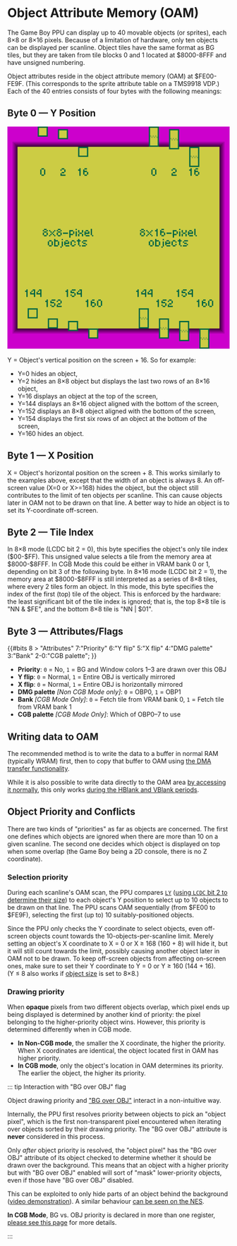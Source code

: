 
# Object Attribute Memory (OAM)

The Game Boy PPU can display up to 40 movable objects (or sprites), each 8×8 or
8×16 pixels. Because of a limitation of hardware, only ten objects
can be displayed per scanline. Object tiles have the same format as
BG tiles, but they are taken from tile blocks 0 and 1 located at
$8000-8FFF and have unsigned numbering.

Object attributes reside in the object attribute memory (OAM) at \$FE00-FE9F.
(This corresponds to the sprite attribute table on a TMS9918 VDP.)
Each of the 40 entries consists of
four bytes with the following meanings:

## Byte 0 — Y Position

<img class="pixelated" src="imgs/Objects_vertical_position.png" alt="Interpretation of object Y coordinates">

Y = Object's vertical position on the screen + 16. So for example:

- Y=0 hides an object,
- Y=2 hides an 8×8 object but displays the last two rows of an 8×16 object,
- Y=16 displays an object at the top of the screen,
- Y=144 displays an 8×16 object aligned with the bottom of the screen,
- Y=152 displays an 8×8 object aligned with the bottom of the screen,
- Y=154 displays the first six rows of an object at the bottom of the screen,
- Y=160 hides an object.

## Byte 1 — X Position

X = Object's horizontal position on the screen + 8. This works similarly
to the examples above, except that the width of an object is always 8. An
off-screen value (X=0 or X\>=168) hides the object, but the object still
contributes to the limit of ten objects per scanline.
This can cause objects later in OAM not to be drawn on that line.
A better way to hide an object is to set its Y-coordinate off-screen.

## Byte 2 — Tile Index

In 8×8 mode (LCDC bit 2 = 0), this byte specifies the object's only tile index (\$00-\$FF).
This unsigned value selects a tile from the memory area at \$8000-\$8FFF.
In CGB Mode this could be either in
VRAM bank 0 or 1, depending on bit 3 of the following byte.
In 8×16 mode (LCDC bit 2 = 1), the memory area at \$8000-\$8FFF is still interpreted
as a series of 8×8 tiles, where every 2 tiles form an object. In this mode, this byte
specifies the index of the first (top) tile of the object. This is enforced by the
hardware: the least significant bit of the tile index is ignored; that is, the top 8×8
tile is "NN & \$FE", and the bottom 8×8 tile is "NN | \$01".

## Byte 3 — Attributes/Flags

{{#bits 8 >
  "Attributes"  7:"Priority" 6:"Y flip" 5:"X flip" 4:"DMG palette" 3:"Bank" 2-0:"CGB palette";
}}

- **Priority**: `0` = No, `1` = BG and Window colors 1–3 are drawn over this OBJ
- **Y flip**: `0` = Normal, `1` = Entire OBJ is vertically mirrored
- **X flip**: `0` = Normal, `1` = Entire OBJ is horizontally mirrored
- **DMG palette** *\[Non CGB Mode only\]*: `0` = OBP0, `1` = OBP1
- **Bank** *\[CGB Mode Only\]*: `0` = Fetch tile from VRAM bank 0, `1` = Fetch tile from VRAM bank 1
- **CGB palette** *\[CGB Mode Only\]*: Which of OBP0–7 to use

## Writing data to OAM

The recommended method is to write the data to a buffer in normal RAM
(typically WRAM) first, then to copy that buffer to OAM using
[the DMA transfer functionality](<#OAM DMA Transfer>).

While it is also possible to write data directly to the OAM area
[by accessing it normally](<#OAM (memory area at $FE00-$FE9F) is accessible during Modes 0-1>),
this only works [during the HBlank and VBlank periods](<#PPU modes>).

## Object Priority and Conflicts

There are two kinds of "priorities" as far as objects are concerned.
The first one defines which objects are ignored when there are more than 10 on a
given scanline. The second one decides which object is displayed on top when some
overlap (the Game Boy being a 2D console, there is no Z coordinate).

### Selection priority

During each scanline's OAM scan, the PPU compares [`LY`](<#FF44 — LY: LCD Y coordinate \[read-only\]>)
([using `LCDC` bit 2 to determine their size](<#LCDC.2 — OBJ size>)) to each
object's Y position to select up to 10 objects to be drawn on that line.
The PPU scans OAM sequentially (from $FE00 to $FE9F), selecting the first (up to)
10 suitably-positioned objects.

Since the PPU only checks the Y coordinate to select objects, even
off-screen objects count towards the 10-objects-per-scanline limit.
Merely setting an object's X coordinate to X&nbsp;=&nbsp;0 or X&nbsp;≥&nbsp;168
(160&nbsp;+&nbsp;8) will hide it, but it will still count towards the
limit, possibly causing another object later in OAM not
to be drawn. To keep off-screen objects from affecting on-screen ones, make
sure to set their Y coordinate to Y&nbsp;=&nbsp;0 or Y&nbsp;≥&nbsp;160
(144&nbsp;+&nbsp;16).
(Y&nbsp;≤&nbsp;8 also works if [object size](<#LCDC.2 — OBJ size>) is set to 8×8.)

### Drawing priority

When **opaque** pixels from two different objects overlap, which pixel ends up
being displayed is determined by another kind of priority: the pixel belonging
to the higher-priority object wins. However, this priority is determined
differently when in CGB mode.

- **In Non-CGB mode**, the smaller the X coordinate, the higher the priority.
  When X coordinates are identical, the object located first in OAM has higher
  priority.
- **In CGB mode**, only the object's location in OAM determines its priority.
  The earlier the object, the higher its priority.

::: tip Interaction with "BG over OBJ" flag

Object drawing priority and ["BG over OBJ"](<#BG Map Attributes (CGB Mode only)>) interact in a non-intuitive way.

Internally, the PPU first resolves priority between objects to
pick an "object pixel", which is the first non-transparent pixel encountered
when iterating over objects sorted by their drawing priority.
The "BG over OBJ" attribute is **never** considered in this process.

Only *after* object priority is resolved, the "object pixel" has the "BG over
OBJ" attribute of its object checked to determine whether it should be drawn
over the background.
This means that an object with a higher priority but with "BG over OBJ" enabled
will sort of "mask" lower-priority objects, even if those have "BG over OBJ"
disabled.

This can be exploited to only hide parts of an object behind the background
([video demonstration](https://youtu.be/B8sJGgCVvnk)).
A similar behaviour [can be seen on the NES](https://forums.nesdev.org/viewtopic.php?f=10&t=16861).

**In CGB Mode**, BG vs. OBJ priority is declared in more than one register, [please see this page](<#BG-to-OBJ Priority in CGB Mode>) for more details.

:::
